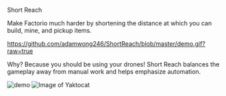 Short Reach

Make Factorio much harder by shortening the distance at which you can build, mine, and pickup items.

https://github.com/adamwong246/ShortReach/blob/master/demo.gif?raw=true

Why?
Because you should be using your drones! Short Reach balances the gameplay away from manual work and helps emphasize automation.

![demo](https://github.com/adamwong246/ShortReach/blob/master/demo.gif)
![Image of Yaktocat](https://octodex.github.com/images/yaktocat.png)
